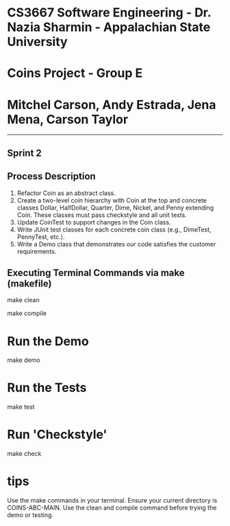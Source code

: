 # CS3667 Software Engineering - Dr. Nazia Sharmin - Appalachian State University
# Coins Project - Group E 
# Mitchel Carson, Andy Estrada, Jena Mena, Carson Taylor
---------------------------------------------------------------------
## Sprint 2

## Process Description

1. Refactor Coin as an abstract class.
2. Create a two-level coin hierarchy with Coin at the top and concrete classes Dollar, HalfDollar, Quarter, Dime, Nickel, and Penny extending Coin. These classes must pass checkstyle and all unit tests.
3. Update CoinTest to support changes in the Coin class.
4. Write JUnit test classes for each concrete coin class (e.g., DimeTest, PennyTest, etc.).
5. Write a Demo class that demonstrates our code satisfies the customer requirements.


## Executing Terminal Commands via make (makefile)

make clean

make compile

# Run the Demo

make demo

# Run the Tests

make test

# Run 'Checkstyle'

make check

# tips
Use the make commands in your terminal.
Ensure your current directory is COINS-ABC-MAIN.
Use the clean and compile command before trying the demo or testing.

